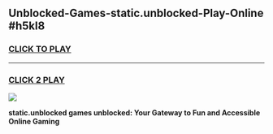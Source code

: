 
## Unblocked-Games-static.unblocked-Play-Online #h5kl8
<h3>
<a href="https://news.freeplayer.one?title=static.unblocked&ref=3">CLICK TO PLAY</a></h3>
<hr>

<h3>
<a href="https://news.freeplayer.one?title=static.unblocked&ref=3">CLICK 2 PLAY</a>
  
</h3>

<a href="https://news.freeplayer.one?title=static.unblocked&ref=3"><img src="https://clearcache.store/games.png"></a>


**static.unblocked games unblocked: Your Gateway to Fun and Accessible Online Gaming**
